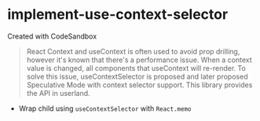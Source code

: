 # implement-use-context-selector
Created with CodeSandbox

> React Context and useContext is often used to avoid prop drilling, however it's known that there's a performance issue. When a context value is changed, all components that useContext will re-render.
> To solve this issue, useContextSelector is proposed and later proposed Speculative Mode with context selector support. This library provides the API in userland.

- Wrap child using `useContextSelector` with `React.memo`
